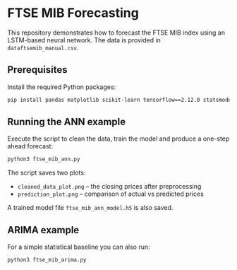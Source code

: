 # FTSE MIB Forecasting

This repository demonstrates how to forecast the FTSE MIB index using an LSTM-based neural network.
The data is provided in `dataftsemib_manual.csv`.

## Prerequisites

Install the required Python packages:

```bash
pip install pandas matplotlib scikit-learn tensorflow==2.12.0 statsmodels
```

## Running the ANN example

Execute the script to clean the data, train the model and produce a one-step ahead forecast:

```bash
python3 ftse_mib_ann.py
```

The script saves two plots:

- `cleaned_data_plot.png` – the closing prices after preprocessing
- `prediction_plot.png` – comparison of actual vs predicted prices

A trained model file `ftse_mib_ann_model.h5` is also saved.

## ARIMA example

For a simple statistical baseline you can also run:

```bash
python3 ftse_mib_arima.py
```


